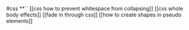 #css 
**``
[[css how to prevent whitespace from collapsing]]
[[css whole body effects]]
[[fade in through css]]
[[how to create shapes in pseudo elements]]

